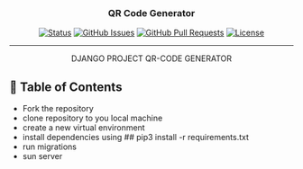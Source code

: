 <p align="center">
  <a href="" rel="noopener">
 <img src=""></a>
</p>
<h3 align="center">QR Code Generator </h3>

<div align="center">


[![Status](https://img.shields.io/badge/status-active-success.svg)]()
[![GitHub Issues](https://img.shields.io/github/issues/kylelobo/The-Documentation-Compendium.svg)](https://github.com/kylelobo/The-Documentation-Compendium/issues)
[![GitHub Pull Requests](https://img.shields.io/github/issues-pr/kylelobo/The-Documentation-Compendium.svg)](https://github.com/kylelobo/The-Documentation-Compendium/pulls)
[![License](https://img.shields.io/badge/license-MIT-blue.svg)](LICENSE.md)

</div>

---

<p align="center"> DJANGO PROJECT QR-CODE GENERATOR
    <br> 
</p>

## 📝 Table of Contents

- Fork the repository
- clone  repository to you local machine 
- create a new virtual environment 
- install dependencies using ## pip3 install -r requirements.txt
- run migrations 
- sun server
